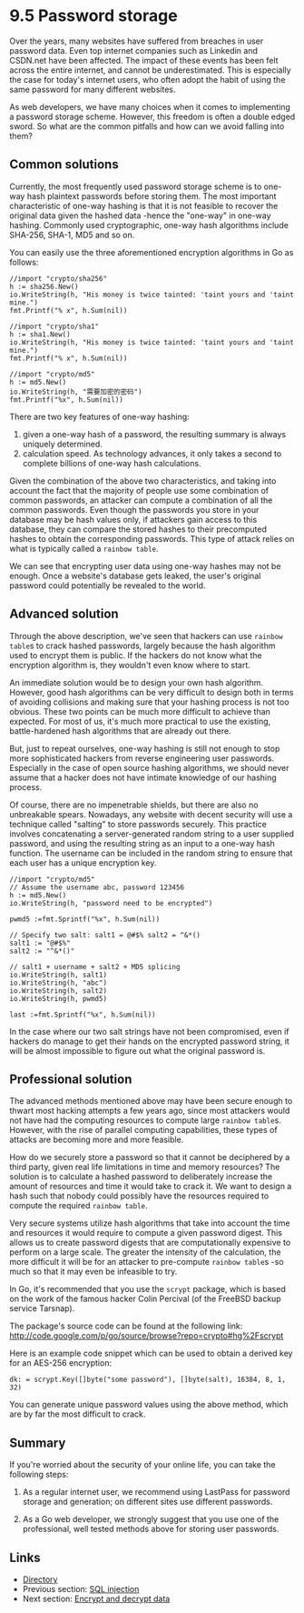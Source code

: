 # 9.5 Password storage

Over the years, many websites have suffered from breaches in user password data. Even top internet companies such as Linkedin and CSDN.net have been affected. The impact of these events has been felt across the entire internet, and cannot be underestimated. This is especially the case for today's internet users, who often adopt the habit of using the same password for many different websites.

As web developers, we have many choices when it comes to implementing a password storage scheme. However, this freedom is often a double edged sword. So what are the common pitfalls and how can we avoid falling into them?

## Common solutions

Currently, the most frequently used password storage scheme is to one-way hash plaintext passwords before storing them. The most important characteristic of one-way hashing is that it is not feasible to recover the original data given the hashed data -hence the "one-way" in one-way hashing. Commonly used cryptographic, one-way hash algorithms include SHA-256, SHA-1, MD5 and so on.

You can easily use the three aforementioned encryption algorithms in Go as follows:

	//import "crypto/sha256"
	h := sha256.New()
	io.WriteString(h, "His money is twice tainted: 'taint yours and 'taint mine.")
	fmt.Printf("% x", h.Sum(nil))

	//import "crypto/sha1"
	h := sha1.New()
	io.WriteString(h, "His money is twice tainted: 'taint yours and 'taint mine.")
	fmt.Printf("% x", h.Sum(nil))

	//import "crypto/md5"
	h := md5.New()
	io.WriteString(h, "需要加密的密码")
	fmt.Printf("%x", h.Sum(nil))

There are two key features of one-way hashing: 

1) given a one-way hash of a password, the resulting summary is always uniquely determined.
2) calculation speed. As technology advances, it only takes a second to complete billions of one-way hash calculations.

Given the combination of the above two characteristics, and taking into account the fact that the majority of people use some combination of common passwords, an attacker can compute a combination of all the common passwords. Even though the passwords you store in your database may be hash values only, if attackers gain access to this database, they can compare the stored hashes to their precomputed hashes to obtain the corresponding passwords. This type of attack relies on what is typically called a `rainbow table`.

We can see that encrypting user data using one-way hashes may not be enough. Once a website's database gets leaked, the user's original password could potentially be revealed to the world.

## Advanced solution

Through the above description, we've seen that hackers can use `rainbow table`s to crack hashed passwords, largely because the hash algorithm used to encrypt them is public. If the hackers do not know what the encryption algorithm is, they wouldn't even know where to start.

An immediate solution would be to design your own hash algorithm. However, good hash algorithms can be very difficult to design both in terms of avoiding collisions and making sure that your hashing process is not too obvious. These two points can be much more difficult to achieve than expected. For most of us, it's much more practical to use the existing, battle-hardened hash algorithms that are already out there.

But, just to repeat ourselves, one-way hashing is still not enough to stop more sophisticated hackers from reverse engineering user passwords. Especially in the case of open source hashing algorithms, we should never assume that a hacker does not have intimate knowledge of our hashing process. 

Of course, there are no impenetrable shields, but there are also no unbreakable spears. Nowadays, any website with decent security will use a technique called "salting" to store passwords securely. This practice involves concatenating a server-generated random string to a user supplied password, and using the resulting string as an input to a one-way hash function. The username can be included in the random string to ensure that each user has a unique encryption key.

	//import "crypto/md5"
	// Assume the username abc, password 123456
	h := md5.New()
	io.WriteString(h, "password need to be encrypted")
	
	pwmd5 :=fmt.Sprintf("%x", h.Sum(nil))

	// Specify two salt: salt1 = @#$% salt2 = ^&*()
	salt1 := "@#$%"
	salt2 := "^&*()"

	// salt1 + username + salt2 + MD5 splicing
	io.WriteString(h, salt1)
	io.WriteString(h, "abc")
	io.WriteString(h, salt2)
	io.WriteString(h, pwmd5)

	last :=fmt.Sprintf("%x", h.Sum(nil))

In the case where our two salt strings have not been compromised, even if hackers do manage to get their hands on the encrypted password string, it will be almost impossible to figure out what the original password is.

## Professional solution

The advanced methods mentioned above may have been secure enough to thwart most hacking attempts a few years ago, since most attackers would not have had the computing resources to compute large `rainbow table`s. However, with the rise of parallel computing capabilities, these types of attacks are becoming more and more feasible.

 How do we securely store a password so that it cannot be deciphered by a third party, given real life limitations in time and memory resources? The solution is to calculate a hashed password to deliberately increase the amount of resources and time it would take to crack it. We want to design a hash such that nobody could possibly have the resources required to compute the required `rainbow table`.

Very secure systems utilize hash algorithms that take into account the time and resources it would require to compute a given password digest. This allows us to create password digests that are computationally expensive to perform on a large scale. The greater the intensity of the calculation, the more difficult it will be for an attacker to pre-compute `rainbow table`s -so much so that it may even be infeasible to try.

In Go, it's recommended that you use the `scrypt` package, which is based on the work of the famous hacker Colin Percival (of the FreeBSD backup service Tarsnap).

The package's source code can be found at the following link: http://code.google.com/p/go/source/browse?repo=crypto#hg%2Fscrypt

Here is an example code snippet which can be used to obtain a derived key for an AES-256 encryption: 

	dk: = scrypt.Key([]byte("some password"), []byte(salt), 16384, 8, 1, 32)

You can generate unique password values using the above method, which are by far the most difficult to crack.

## Summary

If you're worried about the security of your online life, you can take the following steps:

1) As a regular internet user, we recommend using LastPass for password storage and generation; on different sites use different passwords.

2) As a Go web developer, we strongly suggest that you use one of the professional, well tested methods above for storing user passwords.

## Links

- [Directory](preface.md)
- Previous section: [SQL injection](09.4.md)
- Next section: [Encrypt and decrypt data](09.6.md)
